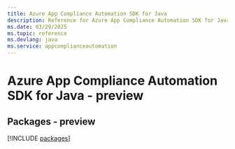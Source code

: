 ```yaml
---
title: Azure App Compliance Automation SDK for Java
description: Reference for Azure App Compliance Automation SDK for Java
ms.date: 03/29/2025
ms.topic: reference
ms.devlang: java
ms.service: appcomplianceautomation
---
```

# Azure App Compliance Automation SDK for Java - preview
## Packages - preview
[!INCLUDE [packages](app-compliance-automation-index.md)]
